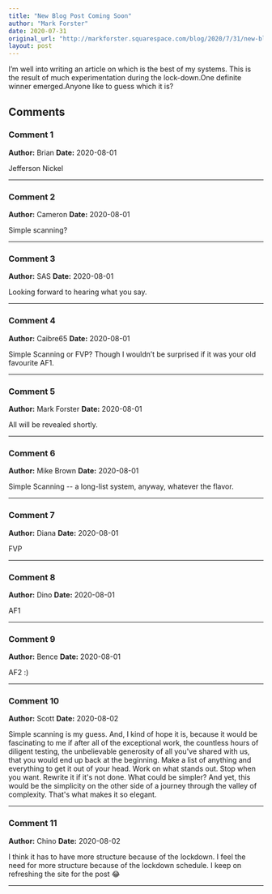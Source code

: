 ```yaml
---
title: "New Blog Post Coming Soon"
author: "Mark Forster"
date: 2020-07-31
original_url: "http://markforster.squarespace.com/blog/2020/7/31/new-blog-post-coming-soon.html"
layout: post
---
```


I’m well into writing an article on which is the best of my systems. This is the result of much experimentation during the lock-down.One definite winner emerged.Anyone like to guess which it is?

## Comments

### Comment 1
**Author:** Brian
**Date:** 2020-08-01

Jefferson Nickel

---

### Comment 2
**Author:** Cameron
**Date:** 2020-08-01

Simple scanning?

---

### Comment 3
**Author:** SAS
**Date:** 2020-08-01

Looking forward to hearing what you say.

---

### Comment 4
**Author:** Caibre65
**Date:** 2020-08-01

Simple Scanning or FVP?
Though I wouldn’t be surprised if it was your old favourite AF1.

---

### Comment 5
**Author:** Mark Forster
**Date:** 2020-08-01

All will be revealed shortly.

---

### Comment 6
**Author:** Mike Brown
**Date:** 2020-08-01

Simple Scanning -- a long-list system, anyway, whatever the flavor.

---

### Comment 7
**Author:** Diana
**Date:** 2020-08-01

FVP

---

### Comment 8
**Author:** Dino
**Date:** 2020-08-01

AF1

---

### Comment 9
**Author:** Bence
**Date:** 2020-08-01

AF2 :)

---

### Comment 10
**Author:** Scott
**Date:** 2020-08-02

Simple scanning is my guess. And, I kind of hope it is, because it would be fascinating to me if after all of the exceptional work, the countless hours of diligent testing, the unbelievable generosity of all you've shared with us, that you would end up back at the beginning.
Make a list of anything and everything to get it out of your head. Work on what stands out. Stop when you want. Rewrite it if it's not done.
What could be simpler? And yet, this would be the simplicity on the other side of a journey through the valley of complexity. That's what makes it so elegant.

---

### Comment 11
**Author:** Chino
**Date:** 2020-08-02

I think it has to have more structure because of the lockdown.
I feel the need for more structure because of the lockdown schedule.
I keep on refreshing the site for the post 😂

---
